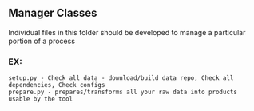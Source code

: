 ## Manager Classes

Individual files in this folder should be developed to manage a particular portion of a process
### EX:
    setup.py - Check all data - download/build data repo, Check all dependencies, Check configs
    prepare.py - prepares/transforms all your raw data into products usable by the tool
    
